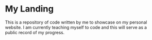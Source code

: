 # My Landing

This is a repository of code written by me to showcase on my personal website.
I am currently teaching myself to code and this will serve as a public record of my progress.
